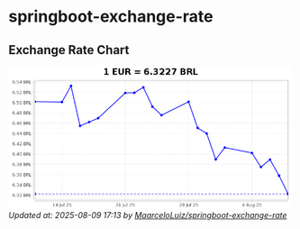 # springboot-exchange-rate

<!-- EXCHANGE-RATE-START -->
## Exchange Rate Chart

![Exchange Rate Chart](charts/chart.png)*Updated at: 2025-08-09 17:13 by [MaarceloLuiz/springboot-exchange-rate](https://github.com/MaarceloLuiz/springboot-exchange-rate)*


<!-- EXCHANGE-RATE-END -->